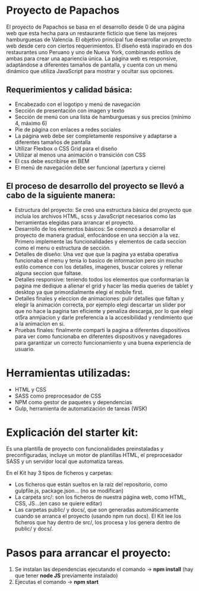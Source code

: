 
# Proyecto de Papachos

El proyecto de Papachos se basa en el desarrollo desde 0 de una página web que esta hecha para un restaurante ficticio que tiene las mejores hamburguesas de Valencia. El objetivo principal fue desarrollar un proyecto web desde cero con ciertos requerimientos. El diseño está inspirado en dos restaurantes uno Peruano y uno de Nueva York, combinando estilos de ambas para crear una apariencia única. La página web es responsive, adaptándose a diferentes tamaños de pantalla, y cuenta con un menú dinámico que utiliza JavaScript para mostrar y ocultar sus opciones.


## Requerimientos y calidad básica:
- Encabezado con el logotipo y menú de navegación
- Sección de presentación con imagen y texto
- Sección de menú con una lista de hamburguesas y sus precios (mínimo 4, máximo 6)
- Pie de página con enlaces a redes sociales
- La página web debe ser completamente responsive y adaptarse a diferentes tamaños de pantalla
- Utilizar Flexbox o CSS Grid para el diseño
- Utilizar al menos una animación o transición con CSS
- El css debe escribirse en BEM
- El menú de navegación debe ser funcional (apertura y cierre)

## El proceso de desarrollo del proyecto se llevó a cabo de la siguiente manera:

- Estructura del proyecto: Se creó una estructura básica del proyecto que incluía los archivos HTML, scss y JavaScript necesarios como las herramientas elegidas para arrancar el proyecto.
- Desarrollo de los elementos básicos: Se comenzó a desarrollar el proyecto de manera gradual, enfocándose en una sección a la vez. Primero implemente las funcionalidades y elementos de cada seccion como el menu o estructura de sección.
- Detalles de diseño: Una vez que que la pagina ya estaba operativa funcionaba el menu y tenia lo basico de informacion pero sin mucho estilo comence con los detalles, imagenes, buscar colores y rellenar alguna seccion que faltase.
- Detalles responsive: teniendo todos los elementos que conformarian la pagina me dedique a alienar el grid y hacer las media queries de tablet y desktop ya que primordialmente elegi el mobile first.
- Detalles finales y eleccion de animaciones: pulir detalles que faltan y elegir la animación correcta, por ejemplo elegi descartar un slider por que no hace la pagina tan eficiente y penaliza descarga, por lo que elegi ot5ra anmjiacion y darle preferencia a la accesibilidad y rendimiento que a la animacion en si. 
- Pruebas finales: finalmente comparti la pagina a diferentes dispositivos para ver como funcionaba en diferentes dispositivos y navegadores para garantizar un correcto funcionamiento y una buena experiencia de usuario. 


# Herramientas utilizadas:
- HTML y CSS
- SASS como preprocesador de CSS
- NPM como gestor de paquetes y dependencias
- Gulp, herramienta de automatización de tareas (WSK)

# Explicación del starter kit:
Es una plantilla de proyecto con funcionalidades preinstaladas y preconfiguradas, incluye un motor de plantillas HTML, el preprocesador SASS y un servidor local que automatiza tareas.

En el Kit hay 3 tipos de ficheros y carpetas:

- Los ficheros que están sueltos en la raíz del repositorio, como gulpfile.js, package.json... (no se modifican)
- La carpeta src/: son los ficheros de nuestra página web, como HTML, CSS, JS...(en caso se quiere editar)
- Las carpetas public/ y docs/, que son generadas automáticamente cuando se arranca el proyecto (usando npm run docs). El Kit lee los ficheros que hay dentro de src/, los procesa y los genera dentro de public/ y docs/.

# Pasos para arrancar el proyecto:
1. Se instalan las dependencias ejecutando el comando -> **npm install** (hay que tener **node JS** previamente instalado)
2. Ejecutas el comando -> **npm start**





